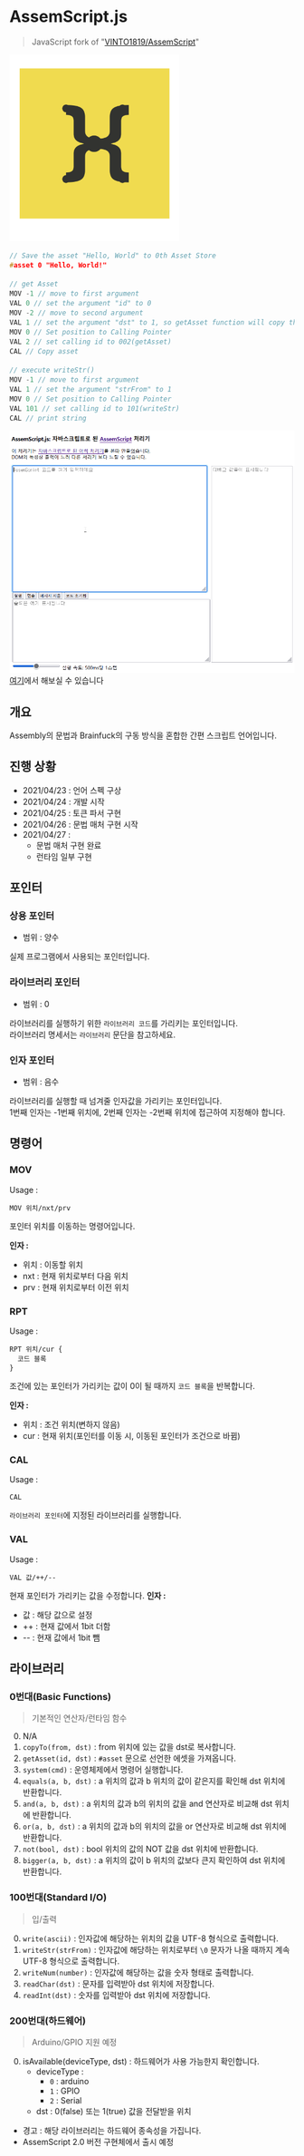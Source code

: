 # AssemScript.js
> JavaScript fork of "[VINTO1819/AssemScript](https://github.com/VINTO1819/AssemScript)"

<img src="docs/AssemScriptjs.svg" width=300/>

```c
// Save the asset "Hello, World" to 0th Asset Store
#asset 0 "Hello, World!"

// get Asset
MOV -1 // move to first argument
VAL 0 // set the argument "id" to 0
MOV -2 // move to second argument
VAL 1 // set the argument "dst" to 1, so getAsset function will copy the asset to 1th
MOV 0 // Set position to Calling Pointer
VAL 2 // set calling id to 002(getAsset)
CAL // Copy asset

// execute writeStr()
MOV -1 // move to first argument
VAL 1 // set the argument "strFrom" to 1
MOV 0 // Set position to Calling Pointer
VAL 101 // set calling id to 101(writeStr)
CAL // print string
```

<img src="docs/Animation.gif"/>\
[여기](https://static.pmh.codes/AssemScript.js/)에서 해보실 수 있습니다

## 개요
Assembly의 문법과 Brainfuck의 구동 방식을 혼합한 간편 스크립트 언어입니다.

## 진행 상황
 * 2021/04/23 : 언어 스펙 구상
 * 2021/04/24 : 개발 시작
 * 2021/04/25 : 토큰 파서 구현
 * 2021/04/26 : 문법 매처 구현 시작
 * 2021/04/27 :
   * 문법 매처 구현 완료
   * 런타임 일부 구현

## 포인터
### 상용 포인터
 * 범위 : 양수

실제 프로그램에서 사용되는 포인터입니다.

### 라이브러리 포인터
 * 범위 : 0

라이브러리를 실행하기 위한 `라이브러리 코드`를 가리키는 포인터입니다.   
라이브러리 명세서는 `라이브러리` 문단을 참고하세요.

### 인자 포인터
 * 범위 : 음수

라이브러리를 실행할 때 넘겨줄 인자값을 가리키는 포인터입니다.   
1번째 인자는 -1번째 위치에, 2번째 인자는 -2번째 위치에 접근하여 지정해야 합니다.

## 명령어
### MOV
Usage :
```
MOV 위치/nxt/prv
```
포인터 위치를 이동하는 명령어입니다.   

**인자 :**
 * 위치 : 이동할 위치
 * nxt : 현재 위치로부터 다음 위치
 * prv : 현재 위치로부터 이전 위치


### RPT
Usage :
```
RPT 위치/cur {
  코드 블록
}
```
조건에 있는 포인터가 가리키는 값이 0이 될 때까지 `코드 블록`을 반복합니다.

**인자 :**
 * 위치 : 조건 위치(변하지 않음)
 * cur : 현재 위치(포인터를 이동 시, 이동된 포인터가 조건으로 바뀜)

### CAL
Usage :
```
CAL
```
`라이브러리 포인터`에 지정된 라이브러리를 실행합니다.

### VAL
Usage :
```
VAL 값/++/--
```
현재 포인터가 가리키는 값을 수정합니다.
**인자 :**
 * 값 : 해당 값으로 설정
 * ++ : 현재 값에서 1bit 더함
 * -- : 현재 값에서 1bit 뺌

## 라이브러리
### 0번대(Basic Functions)
> 기본적인 연산자/런타임 함수
 0. N/A
 1. `copyTo(from, dst)` : from 위치에 있는 값을 dst로 복사합니다.
 2. `getAsset(id, dst)` : `#asset` 문으로 선언한 에셋을 가져옵니다.
 3. `system(cmd)` : 운영체제에서 명령어 실행합니다.
 4. `equals(a, b, dst)` : a 위치의 값과 b 위치의 값이 같은지를 확인해 dst 위치에 반환합니다.
 5. `and(a, b, dst)` : a 위치의 값과 b의 위치의 값을 and 연산자로 비교해 dst 위치에 반환합니다.
 6. `or(a, b, dst)` : a 위치의 값과 b의 위치의 값을 or 연산자로 비교해 dst 위치에 반환합니다.
 7. `not(bool, dst)` : bool 위치의 값의 NOT 값을 dst 위치에 반환합니다.
 8. `bigger(a, b, dst)` : a 위치의 값이 b 위치의 값보다 큰지 확인하여 dst 위치에 반환합니다.

### 100번대(Standard I/O)
> 입/출력
 0. `write(ascii)` : 인자값에 해당하는 위치의 값을 UTF-8 형식으로 출력합니다.
 1. `writeStr(strFrom)` : 인자값에 해당하는 위치로부터 `\0` 문자가 나올 때까지 계속 UTF-8 형식으로 출력합니다.
 2. `writeNum(number)` : 인자값에 해당하는 값을 숫자 형태로 출력합니다.
 3. `readChar(dst)` : 문자를 입력받아 dst 위치에 저장합니다.
 3. `readInt(dst)` : 숫자를 입력받아 dst 위치에 저장합니다.

### 200번대(하드웨어)
> Arduino/GPIO 지원 예정
 0. isAvailable(deviceType, dst) : 하드웨어가 사용 가능한지 확인합니다.
    * deviceType :
      * `0` : arduino
      * `1` : GPIO
      * `2` : Serial
    * dst : 0(false) 또는 1(true) 값을 전달받을 위치
 * 경고 : 해당 라이브러리는 하드웨어 종속성을 가집니다.
 * AssemScript 2.0 버전 구현체에서 출시 예정